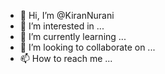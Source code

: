 - 👋 Hi, I’m @KiranNurani
- 👀 I’m interested in ...
- 🌱 I’m currently learning ...
- 💞️ I’m looking to collaborate on ...
- 📫 How to reach me ...

<!---
KiranNurani/KiranNurani is a ✨ special ✨ repository because its `README.md` (this file) appears on your GitHub profile.
You can click the Preview link to take a look at your changes.
--->
